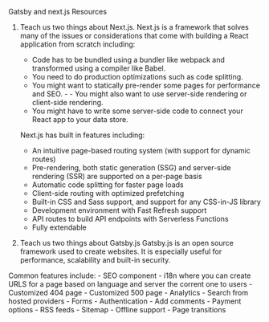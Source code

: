 Gatsby and next.js Resources

1. Teach us two things about Next.js. 
  Next.js is a framework that solves many of the issues or considerations that come with building a React application from scratch including:
     - Code has to be bundled using a bundler like webpack and transformed using a compiler like Babel.
     - You need to do production optimizations such as code splitting.
     - You might want to statically pre-render some pages for performance and SEO. - - You might also want to use server-side rendering or client-side rendering.
     - You might have to write some server-side code to connect your React app to your data store.

    Next.js has built in features including:
     - An intuitive page-based routing system (with support for dynamic routes)
     - Pre-rendering, both static generation (SSG) and server-side rendering (SSR) are supported on a per-page basis
     - Automatic code splitting for faster page loads
     - Client-side routing with optimized prefetching
     - Built-in CSS and Sass support, and support for any CSS-in-JS library
     - Development environment with Fast Refresh support
     - API routes to build API endpoints with Serverless Functions
     - Fully extendable

2. Teach us two things about Gatsby.js
  Gatsby.js is an open source framework used to create websites. It is especially useful for performance, scalability and built-in security.

  Common features include:
    - SEO component
    - i18n where you can create URLS for a page based on language and server the corrent one to users
    - Customized 404 page
    - Customized 500 page
    - Analytics
    - Search from hosted providers
    - Forms
    - Authentication
    - Add comments
    - Payment options
    - RSS feeds
    - Sitemap
    - Offline support
    - Page transitions